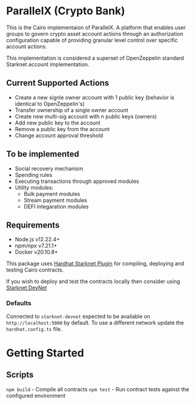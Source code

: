 # ParallelX (Crypto Bank)

This is the Cairo implementaion of ParallelX. A platform that enables user groups to govern crypto asset account actions through an authorization configuration capable of providing granular level control over specific account actions.

This implementation is considered a superset of OpenZeppelin standard Starknet account implementation. 


## Current Supported Actions

* Create a new signle owner account with 1 public key (behavior is identical to OpenZeppelin's)
* Transfer ownership of a single owner account
* Create new multi-sig account with n public keys (owners)
* Add new public key to the account
* Remove a public key from the account
* Change account approval threshold


## To be implemented

* Social recovery mechanism
* Spending rules
* Executing transactions through approved modules
* Utility modules:
    * Bulk payment modules
    * Stream payment modules
    * DEFI integaration modules



## Requirements

* Node.js v12.22.4+
* npm/npx v7.21.1+
* Docker v20.10.8+

This package uses [Hardhat Starknet Plugin](https://github.com/Shard-Labs/starknet-hardhat-plugin) for compiling, deploying and testing Cairo contracts. 

If you wish to deploy and test the contracts locally then consider using [Starknet DevNet](https://github.com/Shard-Labs/starknet-devnet)


### Defaults

Connected to `starknet-devnet` expected to be available on `http://localhost:5000` by default. 
To use a different network update the `hardhat.config.ts` file. 


# Getting Started
## Scripts
`npm build` - Compile all contracts 
`npm test` - Run contract tests against the configured environment


